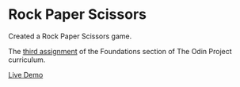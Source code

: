 # Rock Paper Scissors

Created a Rock Paper Scissors game.

The [third assignment](https://www.theodinproject.com/lessons/foundations-rock-paper-scissors) of the Foundations section of The Odin Project curriculum.

[Live Demo](https://jaredmates.github.io/rock-paper-scissors/)
